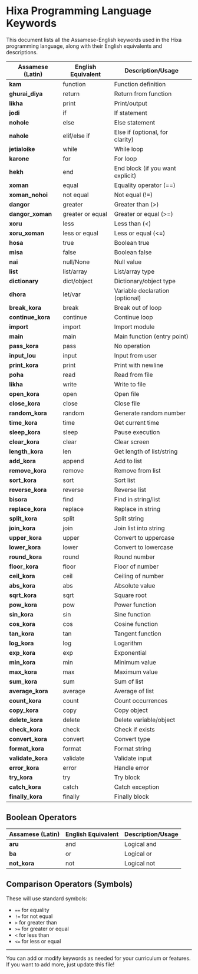 # Hixa Programming Language Keywords

This document lists all the Assamese-English keywords used in the Hixa programming language, along with their English equivalents and descriptions.

| Assamese (Latin)   | English Equivalent | Description/Usage                |
|--------------------|-------------------|----------------------------------|
| **kam**            | function          | Function definition              |
| **ghurai_diya**    | return            | Return from function             |
| **likha**          | print             | Print/output                     |
| **jodi**           | if                | If statement                     |
| **nohole**         | else              | Else statement                   |
| **nahole**         | elif/else if      | Else if (optional, for clarity)  |
| **jetialoike**       | while             | While loop                       |
| **karone**           | for               | For loop                         |
| **hekh**           | end               | End block (if you want explicit) |
| **xoman**          | equal             | Equality operator (==)           |
| **xoman_nohoi**           | not equal         | Not equal (!=)                   |
| **dangor**         | greater           | Greater than (>)                 |
| **dangor_xoman**   | greater or equal  | Greater or equal (>=)            |
| **xoru**           | less              | Less than (<)                    |
| **xoru_xoman**     | less or equal     | Less or equal (<=)               |
| **hosa**          | true              | Boolean true                     |
| **misa**         | false             | Boolean false                    |
| **nai**       | null/None         | Null value                       |
| **list**           | list/array        | List/array type                  |
| **dictionary**     | dict/object       | Dictionary/object type           |
| **dhora**          | let/var           | Variable declaration (optional)  |
| **break_kora**     | break             | Break out of loop                |
| **continue_kora**  | continue          | Continue loop                    |
| **import**    | import            | Import module                    |
| **main**           | main              | Main function (entry point)      |
| **pass_kora**      | pass              | No operation                     |
| **input_lou**      | input             | Input from user                  |
| **print_kora**     | print             | Print with newline               |
| **poha**      | read              | Read from file                   |
| **likha**     | write             | Write to file                    |
| **open_kora**      | open              | Open file                        |
| **close_kora**     | close             | Close file                       |
| **random_kora**    | random            | Generate random number           |
| **time_kora**      | time              | Get current time                 |
| **sleep_kora**     | sleep             | Pause execution                  |
| **clear_kora**     | clear             | Clear screen                     |
| **length_kora**    | len               | Get length of list/string        |
| **add_kora**       | append            | Add to list                      |
| **remove_kora**    | remove            | Remove from list                 |
| **sort_kora**      | sort              | Sort list                        |
| **reverse_kora**   | reverse           | Reverse list                     |
| **bisora**      | find              | Find in string/list              |
| **replace_kora**   | replace           | Replace in string                |
| **split_kora**     | split             | Split string                     |
| **join_kora**      | join              | Join list into string            |
| **upper_kora**     | upper             | Convert to uppercase             |
| **lower_kora**     | lower             | Convert to lowercase             |
| **round_kora**     | round             | Round number                     |
| **floor_kora**     | floor             | Floor of number                  |
| **ceil_kora**      | ceil              | Ceiling of number                |
| **abs_kora**       | abs               | Absolute value                   |
| **sqrt_kora**      | sqrt              | Square root                      |
| **pow_kora**       | pow               | Power function                   |
| **sin_kora**       | sin               | Sine function                    |
| **cos_kora**       | cos               | Cosine function                  |
| **tan_kora**       | tan               | Tangent function                 |
| **log_kora**       | log               | Logarithm                        |
| **exp_kora**       | exp               | Exponential                      |
| **min_kora**       | min               | Minimum value                    |
| **max_kora**       | max               | Maximum value                    |
| **sum_kora**       | sum               | Sum of list                      |
| **average_kora**   | average           | Average of list                  |
| **count_kora**     | count             | Count occurrences                |
| **copy_kora**      | copy              | Copy object                      |
| **delete_kora**    | delete            | Delete variable/object           |
| **check_kora**     | check             | Check if exists                  |
| **convert_kora**   | convert           | Convert type                     |
| **format_kora**    | format            | Format string                    |
| **validate_kora**  | validate          | Validate input                   |
| **error_kora**     | error             | Handle error                     |
| **try_kora**       | try               | Try block                        |
| **catch_kora**     | catch             | Catch exception                  |
| **finally_kora**   | finally           | Finally block                    |

## Boolean Operators

| Assamese (Latin) | English Equivalent | Description/Usage                |
|------------------|-------------------|----------------------------------|
| **aru**          | and               | Logical and                      |
| **ba**           | or                | Logical or                       |
| **not_kora**     | not               | Logical not                      |

## Comparison Operators (Symbols)

These will use standard symbols:
- `==` for equality
- `!=` for not equal
- `>` for greater than
- `>=` for greater or equal
- `<` for less than
- `<=` for less or equal

---

You can add or modify keywords as needed for your curriculum or features. If you want to add more, just update this file! 